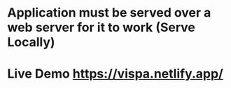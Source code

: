 # Application must be served over a web server for it to work (Serve Locally)

# Live Demo https://vispa.netlify.app/

